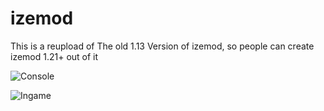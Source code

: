 # izemod
This is a reupload of The old 1.13 Version of izemod, so people can create izemod 1.21+ out of it


![Console](https://i.ibb.co/d66YC0m/image.png "Console")

![Ingame](https://i.ibb.co/TcF5tvG/image2.png "Ingame")





